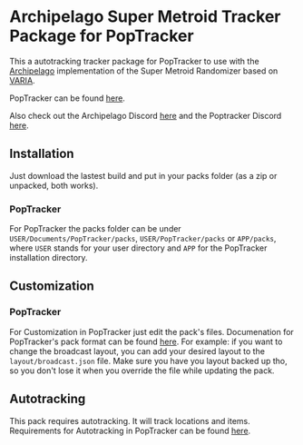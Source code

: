 # Archipelago Super Metroid Tracker Package for PopTracker

This a autotracking tracker package for PopTracker to use with the [Archipelago](https://archipelago.gg/) implementation of the Super Metroid Randomizer based on [VARIA](https://randommetroidsolver.pythonanywhere.com).

PopTracker can be found [here](https://github.com/black-sliver/PopTracker/releases).

Also check out the Archipelago Discord [here](https://discord.gg/8Z65BR2) and the Poptracker Discord [here](https://discord.com/invite/gwThqMCPgK).

## Installation

Just download the lastest build and put in your packs folder (as a zip or unpacked, both works).

### PopTracker

For PopTracker the packs folder can be under `USER/Documents/PopTracker/packs`, `USER/PopTracker/packs` or `APP/packs`, where `USER` stands for your user directory and `APP` for the PopTracker installation directory.

## Customization

### PopTracker

For Customization in PopTracker just edit the pack's files. Documenation for PopTracker's pack format can be found [here](https://github.com/black-sliver/PopTracker/blob/master/doc/PACKS.md).
For example: if you want to change the broadcast layout, you can add your desired layout to the `layout/broadcast.json` file.
Make sure you have you layout backed up tho, so you don't lose it when you override the file while updating the pack.

## Autotracking

This pack requires autotracking. It will track locations and items.
Requirements for Autotracking in PopTracker can be found [here](https://github.com/black-sliver/PopTracker/#auto-tracking).




